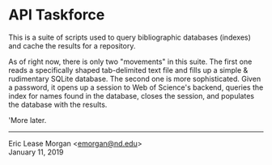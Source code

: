 # API Taskforce

This is a suite of scripts used to query bibliographic databases (indexes) and cache the results for a repository. 

As of right now, there is only two "movements" in this suite. The first one reads a specifically shaped tab-delimited text file and fills up a simple &amp; rudimentary SQLite database. The second one is more sophisticated. Given a password, it opens up a session to Web of Science's backend, queries the index for names found in the database, closes the session, and populates the database with the results.

'More later.

---
Eric Lease Morgan &lt;emorgan@nd.edu&gt;  
January 11, 2019

